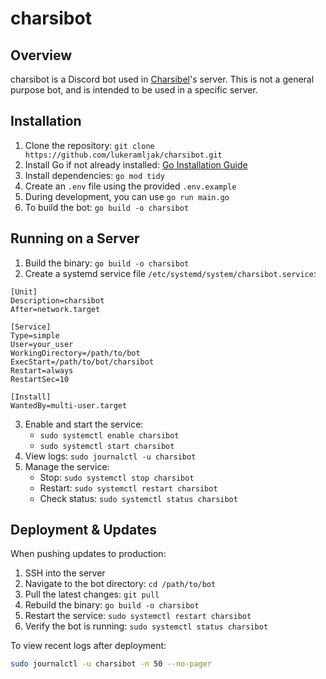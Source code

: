 # charsibot

## Overview

charsibot is a Discord bot used in [Charsibel](https://twitch.tv/charsibel)'s server. This is not a general purpose bot, and is intended to be used in a specific server.

## Installation

1. Clone the repository: `git clone https://github.com/lukeramljak/charsibot.git`
2. Install Go if not already installed: [Go Installation Guide](https://golang.org/doc/install)
3. Install dependencies: `go mod tidy`
4. Create an `.env` file using the provided `.env.example`
5. During development, you can use `go run main.go`
6. To build the bot: `go build -o charsibot`

## Running on a Server

1. Build the binary: `go build -o charsibot`
2. Create a systemd service file `/etc/systemd/system/charsibot.service`:

```
[Unit]
Description=charsibot
After=network.target

[Service]
Type=simple
User=your_user
WorkingDirectory=/path/to/bot
ExecStart=/path/to/bot/charsibot
Restart=always
RestartSec=10

[Install]
WantedBy=multi-user.target
```

3. Enable and start the service:
   - `sudo systemctl enable charsibot`
   - `sudo systemctl start charsibot`
4. View logs: `sudo journalctl -u charsibot`
5. Manage the service:
   - Stop: `sudo systemctl stop charsibot`
   - Restart: `sudo systemctl restart charsibot`
   - Check status: `sudo systemctl status charsibot`

## Deployment & Updates

When pushing updates to production:

1. SSH into the server
2. Navigate to the bot directory: `cd /path/to/bot`
3. Pull the latest changes: `git pull`
4. Rebuild the binary: `go build -o charsibot`
5. Restart the service: `sudo systemctl restart charsibot`
6. Verify the bot is running: `sudo systemctl status charsibot`

To view recent logs after deployment:

```bash
sudo journalctl -u charsibot -n 50 --no-pager
```
